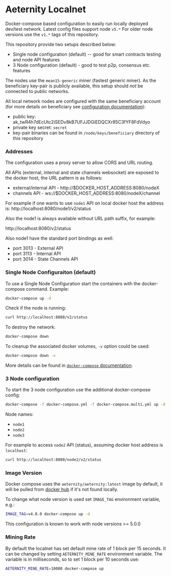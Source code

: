 # Aeternity Localnet

Docker-compose based configuration to easily run locally deployed dev/test network.
Latest config files support node `v5.*` For older node versions use the `v1.*` tags of this repository.

This repository provide two setups described below:

* Single node configuration (default) -- good for smart contracts testing and node API features
* 3 Node configuration (default) - good to test p2p, consensus etc. features

The nodes use the `mean15-generic` miner (fastest generic miner).
As the beneficiary key-pair is publicly available, this setup should *not* be connected to public networks.

All local network nodes are configured with the same beneficiary account (for more details on beneficiary see [configuration documentation](https://github.com/aeternity/aeternity/blob/master/docs/configuration.md#beneficiary-account)):
- public key: ak_twR4h7dEcUtc2iSEDv8kB7UFJJDGiEDQCXr85C3fYF8FdVdyo
- private key secret: `secret`
- key-pair binaries can be found in `/node/keys/beneficiary` directory of this repository

### Addresses

The configuration uses a proxy server to allow CORS and URL routing.

All APIs (external, internal and state channels websocket) are exposed to the docker host, the URL pattern is as follows:

- external/internal API - http://$DOCKER_HOST_ADDRESS:8080/nodeX
- channels API - ws://$DOCKER_HOST_ADDRESS:8080/nodeX/channel

For example if one wants to use `node1` API on local docker host the address is: http://localhost:8080/node1/v2/status

Also the node1 is always available without URL path suffix, for example:

http://localhost:8080/v2/status

Also node1 have the standard port bindings as well:

- port 3013 - External API
- port 3113 - Internal API
- port 3014 - State Channels API

### Single Node Configuraiton (default)

To use a Single Node Configuration start the containers with the docker-compose command. Example:

```bash
docker-compose up -d
```

Check if the node is running:

```bash
curl http://localhost:8080/v2/status
```

To destroy the network:

```bash
docker-compose down
```

To cleanup the associated docker volumes, `-v` option could be used:

```bash
docker-compose down -v
```

More details can be found in [`docker-compose` documentation](https://docs.docker.com/compose/reference/).

### 3 Node configuration

To start the 3 node configuration use the additional docker-compose config:

```bash
docker-compose -f docker-compose.yml -f docker-compose.multi.yml up -d
```

Node names:
- `node1`
- `node2`
- `node3`

For example to access `node2` API (status), assuming docker host address is `localhost`:

```bash
curl http://localhost:8080/node2/v2/status
```

### Image Version

Docker compose uses the `aeternity/aeternity:latest` image by default, it will be pulled from [docker hub](https://hub.docker.com/r/aeternity/aeternity/) if it's not found locally.

To change what node version is used set `IMAGE_TAG` environment variable, e.g.:

```bash
IMAGE_TAG=v4.0.0 docker-compose up -d
```

This configuration is known to work with node versions >= 5.0.0

### Mining Rate

By default the localnet has set default mine rate of 1 block per 15 seconds.
It can be changed by setting `AETERNITY_MINE_RATE` environment variable.
The variable is in milliseconds, so to set 1 block per 10 seconds use:

```bash
AETERNITY_MINE_RATE=10000 docker-compose up
```
